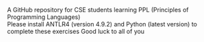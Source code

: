 A GitHub repository for CSE students learning PPL (Principles of Programming Languages) <br />
Please install ANTLR4 (version 4.9.2) and Python (latest version) to complete these exercises
Good luck to all of you
